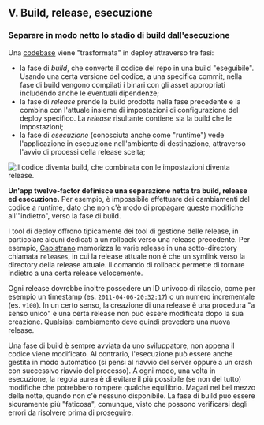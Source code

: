 ## V. Build, release, esecuzione
### Separare in modo netto lo stadio di build dall'esecuzione

Una [codebase](./codebase) viene "trasformata" in deploy attraverso tre fasi:

* la fase di *build*, che converte il codice del repo in una build "eseguibile". Usando una certa versione del codice, a una specifica commit, nella fase di build vengono compilati i binari con gli asset appropriati includendo anche le eventuali dipendenze;
* la fase di *release* prende la build prodotta nella fase precedente e la combina con l'attuale insieme di impostazioni di configurazione del deploy specifico. La *release* risultante contiene sia la build che le impostazioni;
* la fase di *esecuzione* (conosciuta anche come "runtime") vede l'applicazione in esecuzione nell'ambiente di destinazione, attraverso l'avvio di processi della release scelta;

![Il codice diventa build, che combinata con le impostazioni diventa release.](/images/release.png)

**Un'app twelve-factor definisce una separazione netta tra build, release ed esecuzione.** Per esempio, è impossibile effettuare dei cambiamenti del codice a runtime, dato che non c'è modo di propagare queste modifiche all'"indietro", verso la fase di build.

I tool di deploy offrono tipicamente dei tool di gestione delle release, in particolare alcuni dedicati a un rollback verso una release precedente. Per esempio, [Capistrano](https://github.com/capistrano/capistrano/wiki) memorizza le varie release in una sotto-directory chiamata `releases`, in cui la release attuale non è che un symlink verso la directory della release attuale. Il comando di rollback permette di tornare indietro a una certa release velocemente.

Ogni release dovrebbe inoltre possedere un ID univoco di rilascio, come per esempio un timestamp (es. `2011-04-06-20:32:17`) o un numero incrementale (es. `v100`). In un certo senso, la creazione di una release è una procedura "a senso unico" e una certa release non può essere modificata dopo la sua creazione. Qualsiasi cambiamento deve quindi prevedere una nuova release.

Una fase di build è sempre avviata da uno sviluppatore, non appena il codice viene modificato. Al contrario, l'esecuzione può essere anche gestita in modo automatico (si pensi al riavvio del server oppure a un crash con successivo riavvio del processo). A ogni modo, una volta in esecuzione, la regola aurea è di evitare il più possibile (se non del tutto) modifiche che potrebbero rompere qualche equilibrio. Magari nel bel mezzo della notte, quando non c'è nessuno disponibile. La fase di build può essere sicuramente più "faticosa", comunque, visto che possono verificarsi degli errori da risolvere prima di proseguire.
